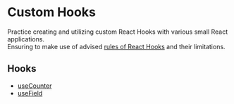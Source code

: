 # Custom Hooks

Practice creating and utilizing custom React Hooks with various small React applications.  
Ensuring to make use of advised [rules of React Hooks](https://react.dev/warnings/invalid-hook-call-warning#breaking-rules-of-hooks) and their limitations.

## Hooks

- [useCounter](./counter-hook/)
- [useField](./field-hook/)
